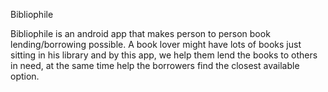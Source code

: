 Bibliophile

Bibliophile is an android app that makes person to person book lending/borrowing possible. A book lover might have lots of books just sitting in his library and by this app, we help them lend the books to others in need, at the same time help the borrowers find the closest available option.  
